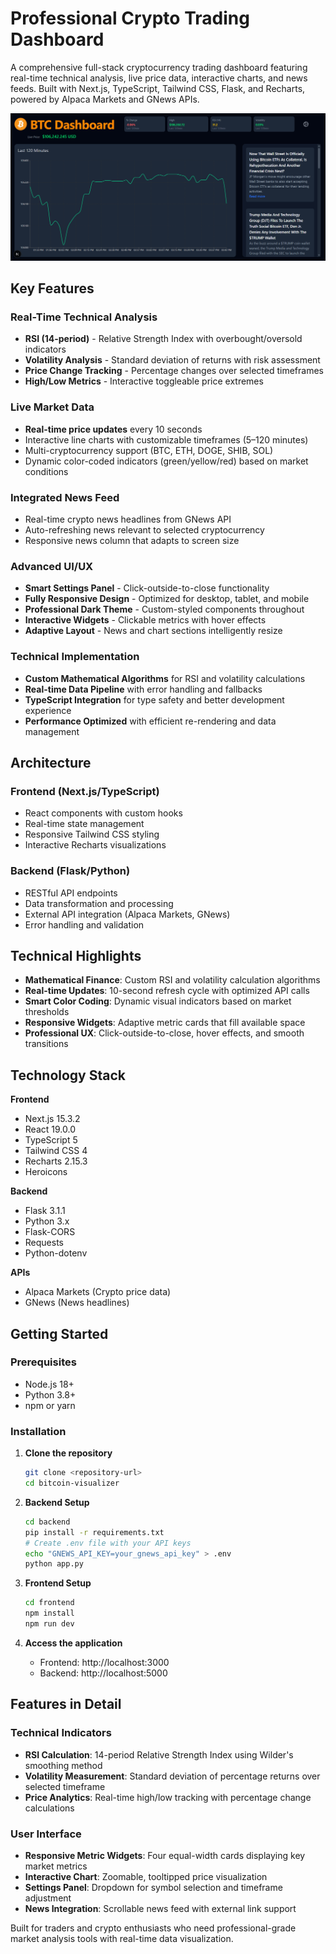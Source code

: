 # Professional Crypto Trading Dashboard

A comprehensive full-stack cryptocurrency trading dashboard featuring real-time technical analysis, live price data, interactive charts, and news feeds. Built with Next.js, TypeScript, Tailwind CSS, Flask, and Recharts, powered by Alpaca Markets and GNews APIs.

![Bitcoin Dashboard Screenshot](public/screenshot.png)

## Key Features

### Real-Time Technical Analysis
- **RSI (14-period)** - Relative Strength Index with overbought/oversold indicators
- **Volatility Analysis** - Standard deviation of returns with risk assessment
- **Price Change Tracking** - Percentage changes over selected timeframes
- **High/Low Metrics** - Interactive toggleable price extremes

### Live Market Data
- **Real-time price updates** every 10 seconds
- Interactive line charts with customizable timeframes (5–120 minutes)
- Multi-cryptocurrency support (BTC, ETH, DOGE, SHIB, SOL)
- Dynamic color-coded indicators (green/yellow/red) based on market conditions

### Integrated News Feed
- Real-time crypto news headlines from GNews API
- Auto-refreshing news relevant to selected cryptocurrency
- Responsive news column that adapts to screen size

### Advanced UI/UX
- **Smart Settings Panel** - Click-outside-to-close functionality
- **Fully Responsive Design** - Optimized for desktop, tablet, and mobile
- **Professional Dark Theme** - Custom-styled components throughout
- **Interactive Widgets** - Clickable metrics with hover effects
- **Adaptive Layout** - News and chart sections intelligently resize

### Technical Implementation
- **Custom Mathematical Algorithms** for RSI and volatility calculations
- **Real-time Data Pipeline** with error handling and fallbacks
- **TypeScript Integration** for type safety and better development experience
- **Performance Optimized** with efficient re-rendering and data management

## Architecture

### Frontend (Next.js/TypeScript)
- React components with custom hooks
- Real-time state management
- Responsive Tailwind CSS styling
- Interactive Recharts visualizations

### Backend (Flask/Python)
- RESTful API endpoints
- Data transformation and processing
- External API integration (Alpaca Markets, GNews)
- Error handling and validation

## Technical Highlights

- **Mathematical Finance**: Custom RSI and volatility calculation algorithms
- **Real-time Updates**: 10-second refresh cycle with optimized API calls
- **Smart Color Coding**: Dynamic visual indicators based on market thresholds
- **Responsive Widgets**: Adaptive metric cards that fill available space
- **Professional UX**: Click-outside-to-close, hover effects, and smooth transitions

## Technology Stack

**Frontend**
- Next.js 15.3.2
- React 19.0.0
- TypeScript 5
- Tailwind CSS 4
- Recharts 2.15.3
- Heroicons

**Backend**
- Flask 3.1.1
- Python 3.x
- Flask-CORS
- Requests
- Python-dotenv

**APIs**
- Alpaca Markets (Crypto price data)
- GNews (News headlines)

## Getting Started

### Prerequisites
- Node.js 18+
- Python 3.8+
- npm or yarn

### Installation

1. **Clone the repository**
   ```bash
   git clone <repository-url>
   cd bitcoin-visualizer
   ```

2. **Backend Setup**
   ```bash
   cd backend
   pip install -r requirements.txt
   # Create .env file with your API keys
   echo "GNEWS_API_KEY=your_gnews_api_key" > .env
   python app.py
   ```

3. **Frontend Setup**
   ```bash
   cd frontend
   npm install
   npm run dev
   ```

4. **Access the application**
   - Frontend: http://localhost:3000
   - Backend: http://localhost:5000

## Features in Detail

### Technical Indicators
- **RSI Calculation**: 14-period Relative Strength Index using Wilder's smoothing method
- **Volatility Measurement**: Standard deviation of percentage returns over selected timeframe
- **Price Analytics**: Real-time high/low tracking with percentage change calculations

### User Interface
- **Responsive Metric Widgets**: Four equal-width cards displaying key market metrics
- **Interactive Chart**: Zoomable, tooltipped price visualization
- **Settings Panel**: Dropdown for symbol selection and timeframe adjustment
- **News Integration**: Scrollable news feed with external link support

Built for traders and crypto enthusiasts who need professional-grade market analysis tools with real-time data visualization.
